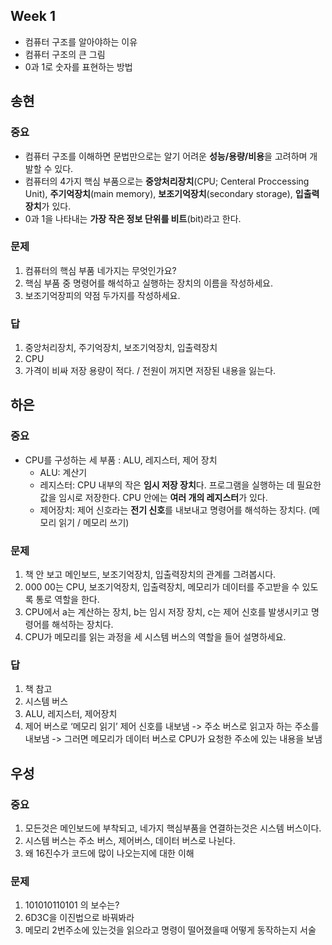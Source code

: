 ## Week 1

- 컴퓨터 구조를 알아야하는 이유
- 컴퓨터 구조의 큰 그림
- 0과 1로 숫자를 표현하는 방법

## 송현

### 중요
- 컴퓨터 구조를 이해하면 문법만으로는 알기 어려운 **성능/용량/비용**을 고려하며 개발할 수 있다.
- 컴퓨터의 4가지 핵심 부품으로는 **중앙처리장치**(CPU; Centeral Proccessing Unit), **주기억장치**(main memory), **보조기억장치**(secondary storage), **입출력장치**가 있다.
- 0과 1을 나타내는 **가장 작은 정보 단위를 비트**(bit)라고 한다.

### 문제
1. 컴퓨터의 핵심 부품 네가지는 무엇인가요?
2. 핵심 부품 중 명령어를 해석하고 실행하는 장치의 이름을 작성하세요.
3. 보조기억장피의 약점 두가지를 작성하세요.

### 답
1. 중앙처리장치, 주기억장치, 보조기억장치, 입출력장치
2. CPU
3. 가격이 비싸 저장 용량이 적다. / 전원이 꺼지면 저장된 내용을 잃는다.


## 하은

### 중요
- CPU를 구성하는 세 부품 : ALU, 레지스터, 제어 장치
  - ALU: 계산기 
  - 레지스터: CPU 내부의 작은 **임시 저장 장치**다. 프로그램을 실행하는 데 필요한 값을 임시로 저장한다. CPU 안에는 **여러 개의 레지스터**가 있다. 
  - 제어장치: 제어 신호라는 **전기 신호**를 내보내고 명령어를 해석하는 장치다. (메모리 읽기 / 메모리 쓰기)
  
### 문제

1. 책 안 보고 메인보드, 보조기억장치, 입출력장치의 관계를 그려봅시다.
2. 000 00는 CPU, 보조기억장치, 입출력장치, 메모리가 데이터를 주고받을 수 있도록 통로 역할을 한다. 
3. CPU에서 a는 계산하는 장치, b는 임시 저장 장치, c는 제어 신호를 발생시키고 명령어를 해석하는 장치다.
4. CPU가 메모리를 읽는 과정을 세 시스템 버스의 역할을 들어 설명하세요.

### 답

1. 책 참고
2. 시스템 버스
3. ALU, 레지스터, 제어장치
4. 제어 버스로 ‘메모리 읽기’ 제어 신호를 내보냄 -> 주소 버스로 읽고자 하는 주소를 내보냄 -> 그러면 메모리가 데이터 버스로 CPU가 요청한 주소에 있는 내용을 보냄

## 우성

### 중요

1. 모든것은 메인보드에 부착되고, 네가지 핵심부품을 연결하는것은 시스템 버스이다.
2. 시스템 버스는 주소 버스, 제어버스, 데이터 버스로 나뉜다.
3. 왜 16진수가 코드에 많이 나오는지에 대한 이해

### 문제

1. 101010110101 의 보수는?
2. 6D3C을 이진법으로 바꿔봐라
3. 메모리 2번주소에 있는것을 읽으라고 명령이 떨어졌을때 어떻게 동작하는지 서술
